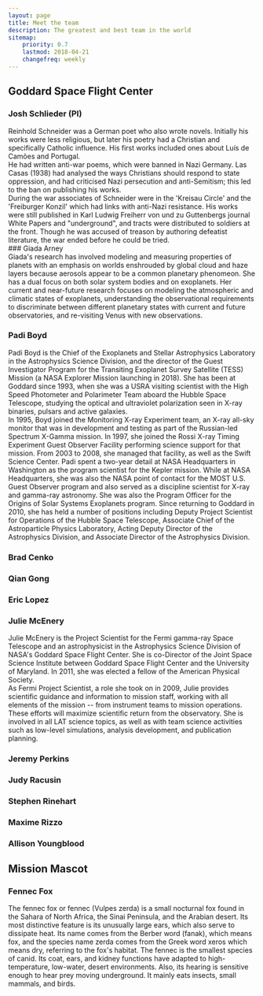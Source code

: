 ```yaml
---
layout: page
title: Meet the team
description: The greatest and best team in the world
sitemap:
    priority: 0.7
    lastmod: 2018-04-21
    changefreq: weekly
---
```

## Goddard Space Flight Center
### Josh Schlieder (PI)
<div class="box alt">
    <div class="row 50% uniform">
        <div class="9u">
            Reinhold Schneider was a German poet who also wrote novels. Initially his works were less religious, but later his poetry had a Christian and specifically Catholic influence. His first works included ones about Luís de Camões and Portugal.
            <br>
            He had written anti-war poems, which were banned in Nazi Germany. Las Casas (1938) had analysed the ways Christians should respond to state oppression, and had criticised Nazi persecution and anti-Semitism; this led to the ban on publishing his works.
            <br>
            During the war associates of Schneider were in the 'Kreisau Circle' and the 'Freiburger Konzil' which had links with anti-Nazi resistance. His works were still published in Karl Ludwig Freiherr von und zu Guttenbergs journal White Papers and "underground", and tracts were distributed to soldiers at the front. Though he was accused of treason by authoring defeatist literature, the war ended before he could be tried.
        </div>
        <div class="3u">
            <span class="image fit"><img src="{{ "/images/teamphotos/josh.jpg" | absolute_url }}" alt="" /></span>
        </div>
    </div>
</div>
### Giada Arney
<div class="box alt">
    <div class="row 50% uniform">
        <div class="9u">
            Giada's research has involved modeling and measuring properties of planets with an emphasis on worlds enshrouded by global cloud and haze layers because aerosols appear to be a common planetary phenomeon. She has a dual focus on both solar system bodies and on exoplanets. Her current and near-future research focuses on modeling the atmospheric and climatic states of exoplanets, understanding the observational requirements to discriminate between different planetary states with current and future observatories, and re-visiting Venus with new observations.
        </div>
        <div class="3u">
            <span class="image fit"><img src="{{ "/images/teamphotos/giada.jpg" | absolute_url }}" alt="" /></span>
        </div>
    </div>
</div>

### Padi Boyd
<div class="box alt">
    <div class="row 50% uniform">
        <div class="9u">
            Padi Boyd is the Chief of the Exoplanets and Stellar Astrophysics Laboratory in the Astrophysics Science Division, and the director of the Guest Investigator Program for the Transiting Exoplanet Survey Satellite (TESS) Mission (a NASA Explorer Mission launching in 2018). She has been at Goddard since 1993, when she was a USRA visiting scientist with the High Speed Photometer and Polarimeter Team aboard the Hubble Space Telescope, studying the optical and ultraviolet polarization seen in X-ray binaries, pulsars and active galaxies.
            <br>
            In 1995, Boyd joined the Monitoring X-ray Experiment team, an X-ray all-sky monitor that was in development and testing as part of the Russian-led Spectrum X-Gamma mission. In 1997, she joined the Rossi X-ray Timing Experiment Guest Observer Facility performing science support for that mission. From 2003 to 2008, she managed that facility, as well as the Swift Science Center. Padi spent a two-year detail at NASA Headquarters in Washington as the program scientist for the Kepler mission. While at NASA Headquarters, she was also the NASA point of contact for the MOST U.S. Guest Observer program and also served as a discipline scientist for X-ray and gamma-ray astronomy. She was also the Program Officer for the Origins of Solar Systems Exoplanets program. Since returning to Goddard in 2010, she has held a number of positions including Deputy Project Scientist for Operations of the Hubble Space Telescope, Associate Chief of the Astroparticle Physics Laboratory, Acting Deputy Director of the Astrophysics Division, and Associate Director of the Astrophysics Division.
        </div>
        <div class="3u">
            <span class="image fit"><img src="{{ "/images/teamphotos/padi.jpg" | absolute_url }}" alt="" /></span>
        </div>
    </div>
</div>




### Brad Cenko
<!-- <div class="box alt">
    <div class="row 50% uniform">
        <div class="9u">
            Padi Boyd is the Chief of the Exoplanets and Stellar Astrophysics Laboratory in the Astrophysics Science Division, and the director of the Guest Investigator Program for the Transiting Exoplanet Survey Satellite (TESS) Mission (a NASA Explorer Mission launching in 2018). She has been at Goddard since 1993, when she was a USRA visiting scientist with the High Speed Photometer and Polarimeter Team aboard the Hubble Space Telescope, studying the optical and ultraviolet polarization seen in X-ray binaries, pulsars and active galaxies.
            <br>
            In 1995, Boyd joined the Monitoring X-ray Experiment team, an X-ray all-sky monitor that was in development and testing as part of the Russian-led Spectrum X-Gamma mission. In 1997, she joined the Rossi X-ray Timing Experiment Guest Observer Facility performing science support for that mission. From 2003 to 2008, she managed that facility, as well as the Swift Science Center. Padi spent a two-year detail at NASA Headquarters in Washington as the program scientist for the Kepler mission. While at NASA Headquarters, she was also the NASA point of contact for the MOST U.S. Guest Observer program and also served as a discipline scientist for X-ray and gamma-ray astronomy. She was also the Program Officer for the Origins of Solar Systems Exoplanets program. Since returning to Goddard in 2010, she has held a number of positions including Deputy Project Scientist for Operations of the Hubble Space Telescope, Associate Chief of the Astroparticle Physics Laboratory, Acting Deputy Director of the Astrophysics Division, and Associate Director of the Astrophysics Division.
        </div>
        <div class="3u">
            <span class="image fit"><img src="{{ "/images/teamphotos/padi.jpg" | absolute_url }}" alt="" /></span>
        </div>
    </div>
</div> -->

### Qian Gong
<!-- <div class="box alt">
    <div class="row 50% uniform">
        <div class="9u">
            Padi Boyd is the Chief of the Exoplanets and Stellar Astrophysics Laboratory in the Astrophysics Science Division, and the director of the Guest Investigator Program for the Transiting Exoplanet Survey Satellite (TESS) Mission (a NASA Explorer Mission launching in 2018). She has been at Goddard since 1993, when she was a USRA visiting scientist with the High Speed Photometer and Polarimeter Team aboard the Hubble Space Telescope, studying the optical and ultraviolet polarization seen in X-ray binaries, pulsars and active galaxies.
            <br>
            In 1995, Boyd joined the Monitoring X-ray Experiment team, an X-ray all-sky monitor that was in development and testing as part of the Russian-led Spectrum X-Gamma mission. In 1997, she joined the Rossi X-ray Timing Experiment Guest Observer Facility performing science support for that mission. From 2003 to 2008, she managed that facility, as well as the Swift Science Center. Padi spent a two-year detail at NASA Headquarters in Washington as the program scientist for the Kepler mission. While at NASA Headquarters, she was also the NASA point of contact for the MOST U.S. Guest Observer program and also served as a discipline scientist for X-ray and gamma-ray astronomy. She was also the Program Officer for the Origins of Solar Systems Exoplanets program. Since returning to Goddard in 2010, she has held a number of positions including Deputy Project Scientist for Operations of the Hubble Space Telescope, Associate Chief of the Astroparticle Physics Laboratory, Acting Deputy Director of the Astrophysics Division, and Associate Director of the Astrophysics Division.
        </div>
        <div class="3u">
            <span class="image fit"><img src="{{ "/images/teamphotos/padi.jpg" | absolute_url }}" alt="" /></span>
        </div>
    </div>
</div> -->

### Eric Lopez
<!-- <div class="box alt">
    <div class="row 50% uniform">
        <div class="9u">
            Padi Boyd is the Chief of the Exoplanets and Stellar Astrophysics Laboratory in the Astrophysics Science Division, and the director of the Guest Investigator Program for the Transiting Exoplanet Survey Satellite (TESS) Mission (a NASA Explorer Mission launching in 2018). She has been at Goddard since 1993, when she was a USRA visiting scientist with the High Speed Photometer and Polarimeter Team aboard the Hubble Space Telescope, studying the optical and ultraviolet polarization seen in X-ray binaries, pulsars and active galaxies.
            <br>
            In 1995, Boyd joined the Monitoring X-ray Experiment team, an X-ray all-sky monitor that was in development and testing as part of the Russian-led Spectrum X-Gamma mission. In 1997, she joined the Rossi X-ray Timing Experiment Guest Observer Facility performing science support for that mission. From 2003 to 2008, she managed that facility, as well as the Swift Science Center. Padi spent a two-year detail at NASA Headquarters in Washington as the program scientist for the Kepler mission. While at NASA Headquarters, she was also the NASA point of contact for the MOST U.S. Guest Observer program and also served as a discipline scientist for X-ray and gamma-ray astronomy. She was also the Program Officer for the Origins of Solar Systems Exoplanets program. Since returning to Goddard in 2010, she has held a number of positions including Deputy Project Scientist for Operations of the Hubble Space Telescope, Associate Chief of the Astroparticle Physics Laboratory, Acting Deputy Director of the Astrophysics Division, and Associate Director of the Astrophysics Division.
        </div>
        <div class="3u">
            <span class="image fit"><img src="{{ "/images/teamphotos/padi.jpg" | absolute_url }}" alt="" /></span>
        </div>
    </div>
</div> -->

### Julie McEnery
<div class="box alt">
    <div class="row 50% uniform">
        <div class="9u">
            Julie McEnery is the Project Scientist for the Fermi gamma-ray Space Telescope and an astrophysicist in the Astrophysics Science Division of NASA's Goddard Space Flight Center. She is co-Director of the Joint Space Science Institute between Goddard Space Flight Center and the University of Maryland. In 2011, she was elected a fellow of the American Physical Society.
            <br>
            As Fermi Project Scientist, a role she took on in 2009, Julie provides scientific guidance and information to mission staff, working with all elements of the mission -- from instrument teams to mission operations. These efforts will maximize scientific return from the observatory. She is involved in all LAT science topics, as well as with team science activities such as low-level simulations, analysis development, and publication planning.
        </div>
        <div class="3u">
            <span class="image fit"><img src="{{ "/images/teamphotos/julie.jpeg" | absolute_url }}" alt="" /></span>
        </div>
    </div>
</div>

### Jeremy Perkins

### Judy Racusin

### Stephen Rinehart

### Maxime Rizzo

### Allison Youngblood


<!-- ## University of Maryland, Baltimore County
### Tom Barclay -->


<!-- 
## Ames Research Center
### Steve Howell


## Australian National University
### Brad Tucker -->


## Mission Mascot
### Fennec Fox 
<div class="box alt">
    <div class="row 50% uniform">
        <div class="3u">
            <span class="image fit"><img src="{{ "/images/teamphotos/Fennec_Fox.jpg" | absolute_url }}" alt="" /></span>
        </div>
        <div class="9u">
            The fennec fox or fennec (Vulpes zerda) is a small nocturnal fox found in the Sahara of North Africa, the Sinai Peninsula, and the Arabian desert. Its most distinctive feature is its unusually large ears, which also serve to dissipate heat. Its name comes from the Berber word (fanak), which means fox, and the species name zerda comes from the Greek word xeros which means dry, referring to the fox's habitat. The fennec is the smallest species of canid. Its coat, ears, and kidney functions have adapted to high-temperature, low-water, desert environments. Also, its hearing is sensitive enough to hear prey moving underground. It mainly eats insects, small mammals, and birds.
        </div>
    </div>
</div>


